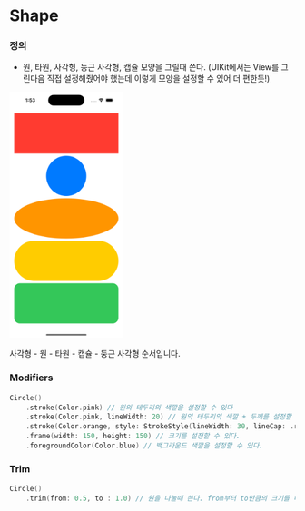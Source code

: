 # Shape

### 정의
-  원, 타원, 사각형, 둥근 사각형, 캡슐 모양을 그릴때 쓴다. (UIKit에서는 View를 그린다음 직접 설정해줬어야 했는데 이렇게 모양을 설정할 수 있어 더 편한듯!)
  
  <img src="도형사진들.png" width="200" height="세로 사이즈">

  사각형 - 원 - 타원 - 캡슐 - 둥근 사각형 순서입니다.

### Modifiers
```swift
Circle()
    .stroke(Color.pink) // 원의 테두리의 색깔을 설정할 수 있다    
    .stroke(Color.pink, lineWidth: 20) // 원의 테두리의 색깔 + 두께를 설정할 수 있다
    .stroke(Color.orange, style: StrokeStyle(lineWidth: 30, lineCap: .round, dash: [40])) // 테두리 두께 + 테두리의 스타일 + 얼마나 나눌지 설정할 수 있다
    .frame(width: 150, height: 150) // 크기를 설정할 수 있다.
    .foregroundColor(Color.blue) // 백그라운드 색깔을 설정할 수 있다.  
 ```

### Trim
```swift
Circle()
    .trim(from: 0.5, to : 1.0) // 원을 나눌때 쓴다. from부터 to만큼의 크기를 나눈다고 생각하면 된다.
```


